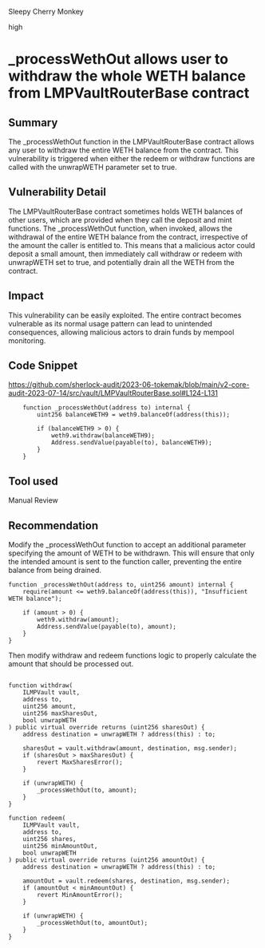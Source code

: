 Sleepy Cherry Monkey

high

# _processWethOut allows user to withdraw the whole WETH balance from LMPVaultRouterBase contract
## Summary
The _processWethOut function in the LMPVaultRouterBase contract allows any user to withdraw the entire WETH balance from the contract. This vulnerability is triggered when either the redeem or withdraw functions are called with the unwrapWETH parameter set to true.

## Vulnerability Detail
The LMPVaultRouterBase contract sometimes holds WETH balances of other users, which are provided when they call the deposit and mint functions. The _processWethOut function, when invoked, allows the withdrawal of the entire WETH balance from the contract, irrespective of the amount the caller is entitled to. This means that a malicious actor could deposit a small amount, then immediately call withdraw or redeem with unwrapWETH set to true, and potentially drain all the WETH from the contract.

## Impact
This vulnerability can be easily exploited. The entire contract becomes vulnerable as its normal usage pattern can lead to unintended consequences, allowing malicious actors to drain funds by mempool monitoring.


## Code Snippet
https://github.com/sherlock-audit/2023-06-tokemak/blob/main/v2-core-audit-2023-07-14/src/vault/LMPVaultRouterBase.sol#L124-L131
```solidity
    function _processWethOut(address to) internal {
        uint256 balanceWETH9 = weth9.balanceOf(address(this));

        if (balanceWETH9 > 0) {
            weth9.withdraw(balanceWETH9);
            Address.sendValue(payable(to), balanceWETH9);
        }
    }
```

## Tool used

Manual Review

## Recommendation

Modify the _processWethOut function to accept an additional parameter specifying the amount of WETH to be withdrawn. This will ensure that only the intended amount is sent to the function caller, preventing the entire balance from being drained.

```solidity
function _processWethOut(address to, uint256 amount) internal {
    require(amount <= weth9.balanceOf(address(this)), "Insufficient WETH balance");

    if (amount > 0) {
        weth9.withdraw(amount);
        Address.sendValue(payable(to), amount);
    }
}
```

Then modify withdraw and redeem functions logic to properly calculate the amount that should be processed out.

```solidity

function withdraw(
    ILMPVault vault,
    address to,
    uint256 amount,
    uint256 maxSharesOut,
    bool unwrapWETH
) public virtual override returns (uint256 sharesOut) {
    address destination = unwrapWETH ? address(this) : to;

    sharesOut = vault.withdraw(amount, destination, msg.sender);
    if (sharesOut > maxSharesOut) {
        revert MaxSharesError();
    }

    if (unwrapWETH) {
        _processWethOut(to, amount);
    }
}

function redeem(
    ILMPVault vault,
    address to,
    uint256 shares,
    uint256 minAmountOut,
    bool unwrapWETH
) public virtual override returns (uint256 amountOut) {
    address destination = unwrapWETH ? address(this) : to;

    amountOut = vault.redeem(shares, destination, msg.sender);
    if (amountOut < minAmountOut) {
        revert MinAmountError();
    }

    if (unwrapWETH) {
        _processWethOut(to, amountOut);
    }
}

```